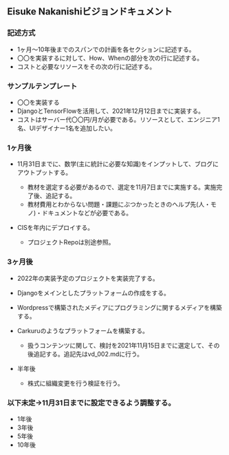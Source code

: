 ## Eisuke Nakanishiビジョンドキュメント

### 記述方式
  - 1ヶ月〜10年後までのスパンでの計画を各セクションに記述する。
  - 〇〇を実装するに対して、How、Whenの部分を次の行に記述する。
  - コストと必要なリソースをその次の行に記述する。

### サンプルテンプレート
- 〇〇を実装する
- DjangoとTensorFlowを活用して、2021年12月12日までに実装する。
- コストはサーバー代〇〇円/月が必要である。リソースとして、エンジニア1名、UIデザイナー1名を追加したい。
### 1ヶ月後
- 11月31日までに、数学(主に統計に必要な知識)をインプットして、ブログにアウトプットする。
  - 教材を選定する必要があるので、選定を11月7日までに実施する。実施完了後、追記する。
  - 教材費用とわからない問題・課題にぶつかったときのヘルプ先(人・モノ)・ドキュメントなどが必要である。

- CISを年内にデプロイする。
  - プロジェクトRepoは別途参照。
### 3ヶ月後
- 2022年の実装予定のプロジェクトを実装完了する。
- Djangoをメインとしたプラットフォームの作成をする。

- Wordpressで構築されたメディアにプログラミングに関するメディアを構築する。

- Carkuruのようなプラットフォームを構築する。
  - 扱うコンテンツに関して、検討を2021年11月15日までに選定して、その後追記する。追記先はvd_002.mdに行う。

- 半年後
  - 株式に組織変更を行う検証を行う。

### 以下未定→11月31日までに設定できるよう調整する。
- 1年後
- 3年後
- 5年後
- 10年後